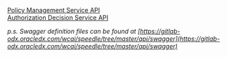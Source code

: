 [Policy Management Service API](/apis/pms)    
[Authorization Decision Service API](apis/ads)   


_p.s. Swagger definition files can be found at [https://gitlab-odx.oracledx.com/wcai/speedle/tree/master/api/swagger](https://gitlab-odx.oracledx.com/wcai/speedle/tree/master/api/swagger)_   